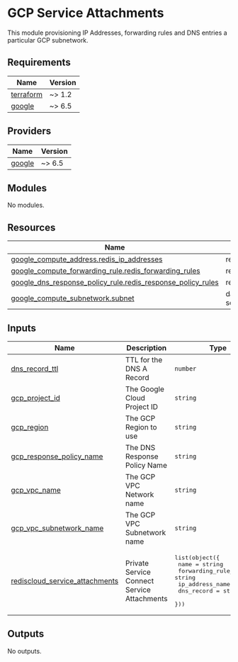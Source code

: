 # GCP Service Attachments

This module provisioning IP Addresses, forwarding rules and DNS entries a particular GCP subnetwork.

<!-- BEGIN_TF_DOCS -->
## Requirements

| Name | Version |
|------|---------|
| <a name="requirement_terraform"></a> [terraform](#requirement\_terraform) | ~> 1.2 |
| <a name="requirement_google"></a> [google](#requirement\_google) | ~> 6.5 |

## Providers

| Name | Version |
|------|---------|
| <a name="provider_google"></a> [google](#provider\_google) | ~> 6.5 |

## Modules

No modules.

## Resources

| Name | Type |
|------|------|
| [google_compute_address.redis_ip_addresses](https://registry.terraform.io/providers/hashicorp/google/latest/docs/resources/compute_address) | resource |
| [google_compute_forwarding_rule.redis_forwarding_rules](https://registry.terraform.io/providers/hashicorp/google/latest/docs/resources/compute_forwarding_rule) | resource |
| [google_dns_response_policy_rule.redis_response_policy_rules](https://registry.terraform.io/providers/hashicorp/google/latest/docs/resources/dns_response_policy_rule) | resource |
| [google_compute_subnetwork.subnet](https://registry.terraform.io/providers/hashicorp/google/latest/docs/data-sources/compute_subnetwork) | data source |

## Inputs

| Name | Description | Type | Default | Required |
|------|-------------|------|---------|:--------:|
| <a name="input_dns_record_ttl"></a> [dns\_record\_ttl](#input\_dns\_record\_ttl) | TTL for the DNS A Record | `number` | `300` | no |
| <a name="input_gcp_project_id"></a> [gcp\_project\_id](#input\_gcp\_project\_id) | The Google Cloud Project ID | `string` | n/a | yes |
| <a name="input_gcp_region"></a> [gcp\_region](#input\_gcp\_region) | The GCP Region to use | `string` | n/a | yes |
| <a name="input_gcp_response_policy_name"></a> [gcp\_response\_policy\_name](#input\_gcp\_response\_policy\_name) | The DNS Response Policy Name | `string` | n/a | yes |
| <a name="input_gcp_vpc_name"></a> [gcp\_vpc\_name](#input\_gcp\_vpc\_name) | The GCP VPC Network name | `string` | n/a | yes |
| <a name="input_gcp_vpc_subnetwork_name"></a> [gcp\_vpc\_subnetwork\_name](#input\_gcp\_vpc\_subnetwork\_name) | The GCP VPC Subnetwork name | `string` | n/a | yes |
| <a name="input_rediscloud_service_attachments"></a> [rediscloud\_service\_attachments](#input\_rediscloud\_service\_attachments) | Private Service Connect Service Attachments | <pre>list(object({<br/>    name                 = string<br/>    forwarding_rule_name = string<br/>    ip_address_name      = string<br/>    dns_record           = string<br/>  }))</pre> | n/a | yes |

## Outputs

No outputs.
<!-- END_TF_DOCS -->